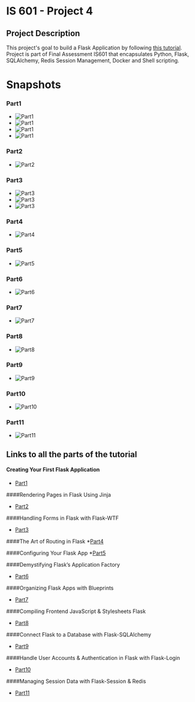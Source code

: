# IS 601 - Project 4

## Project Description
This project's goal to build a Flask Application by following [this tutorial](https://hackersandslackers.com/your-first-flask-application).
Project is part of Final Assessment IS601 that encapsulates Python, Flask, SQLAlchemy, Redis Session Management, Docker and Shell scripting. 

# Snapshots

### Part1
* ![Part1](./snapshots/1.PNG)
* ![Part1](./snapshots/10.PNG)
* ![Part1](./snapshots/11.PNG)
* ![Part1](./snapshots/12.PNG)

### Part2
* ![Part2](./snapshots/2.PNG)

### Part3
* ![Part3](./snapshots/3.PNG)
* ![Part3](./snapshots/4.PNG)
* ![Part3](./snapshots/5.PNG)

### Part4
* ![Part4](./snapshots/6.PNG)

### Part5
* ![Part5](./snapshots/7.PNG)

### Part6
* ![Part6](./snapshots/5.PNG)

### Part7
* ![Part7](./snapshots/8.PNG)

### Part8
* ![Part8](./snapshots/7.PNG)

### Part9
* ![Part9](./snapshots/9.PNG)

### Part10
* ![Part10](./snapshots/13.PNG)

### Part11
* ![Part11](./snapshots/14.PNG)

## Links to all the parts of the tutorial

#### Creating Your First Flask Application
* [Part1]("https://hackersandslackers.com/your-first-flask-application")

####Rendering Pages in Flask Using Jinja
* [Part2]("https://hackersandslackers.com/flask-jinja-templates")

####Handling Forms in Flask with Flask-WTF
* [Part3]("https://hackersandslackers.com/flask-wtforms-forms")

####The Art of Routing in Flask
*[Part4]("https://hackersandslackers.com/flask-routes")

####Configuring Your Flask App
*[Part5]("https://hackersandslackers.com/configure-flask-applications")

####Demystifying Flask’s Application Factory
* [Part6]("https://hackersandslackers.com/flask-application-factory")

####Organizing Flask Apps with Blueprints
* [Part7](https://hackersandslackers.com/flask-blueprints)

####Compiling Frontend JavaScript & Stylesheets Flask
* [Part8]("https://hackersandslackers.com/flask-assets")

####Connect Flask to a Database with Flask-SQLAlchemy
* [Part9](https://hackersandslackers.com/flask-sqlalchemy-database-models)

####Handle User Accounts & Authentication in Flask with Flask-Login
* [Part10]("https://hackersandslackers.com/flask-login-user-authentication")

####Managing Session Data with Flask-Session & Redis
* [Part11]("https://hackersandslackers.com/managing-user-session-variables-with-flask-sessions-and-redis")

